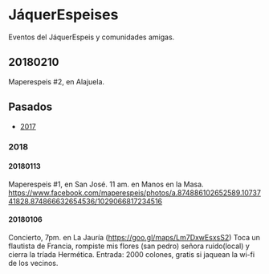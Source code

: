 # JáquerEspeises

Eventos del JáquerEspeis y comunidades amigas.

## 20180210

Maperespeis #2, en Alajuela.

## Pasados

* [2017](2017)

### 2018

#### 20180113

Maperespeis #1, en San José.
11 am. en Manos en la Masa.
https://www.facebook.com/maperespeis/photos/a.874886102652589.1073741828.874866632654536/1029066817234516

#### 20180106

Concierto, 7pm. en La Jauría (https://goo.gl/maps/Lm7DxwEsxsS2)
Toca un flautista de Francia, rompiste mis flores (san pedro) señora ruido(local) y cierra la tríada Hermética.
Entrada: 2000 colones, gratis si jaquean la wi-fi de los vecinos.
